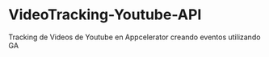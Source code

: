 # VideoTracking-Youtube-API
Tracking de Videos de Youtube en Appcelerator creando eventos utilizando GA
